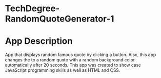 # TechDegree-RandomQuoteGenerator-1

# App Description
App that displays random famous quote by clicking a button. Also, this app changes the to a random quote with a random background color
automatically after 20 seconds. This app was created to show case JavaScript programming skills as well as HTML and CSS.






